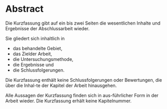 # Abstract


Die Kurzfassung gibt auf ein bis zwei Seiten die wesentlichen Inhalte und Ergebnisse der Abschlussarbeit wieder. 

Sie gliedert sich inhaltlich in

* das behandelte Gebiet,
* das Zielder Arbeit,
* die Untersuchungsmethode,
* die Ergebnisse und 
* die Schlussfolgerungen.

Die Kurzfassung enthält keine Schlussfolgerungen oder Bewertungen, die über die Inhal-te der Kapitel der Arbeit hinausgehen.

Alle Aussagen der Kurzfassung finden sich in aus-führlicher Form in der Arbeit wieder. Die Kurzfassung erhält keine Kapitelnummer.